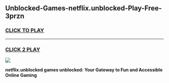 
## Unblocked-Games-netflix.unblocked-Play-Free-3przn
<h3>
<a href="https://premium76.site?title=netflix.unblocked&ref=10A">CLICK TO PLAY</a></h3>
<hr>

<h3>
<a href="https://premium76.site?title=netflix.unblocked&ref=10A">CLICK 2 PLAY</a>
  
</h3>

<a href="https://premium76.site?title=netflix.unblocked&ref=10A"><img src="https://clearcache.store/games.png"></a>


**netflix.unblocked games unblocked: Your Gateway to Fun and Accessible Online Gaming**
